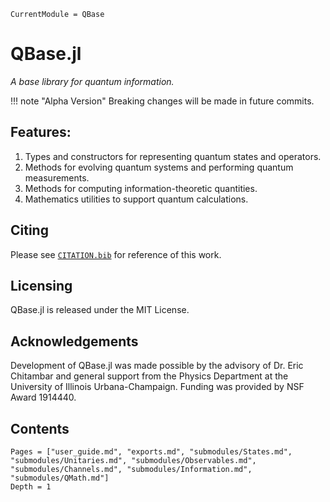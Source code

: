 ```@meta
CurrentModule = QBase
```

# QBase.jl

*A base library for quantum information.*

!!! note "Alpha Version"
    Breaking changes will be made in future commits.

## Features:
  1. Types and constructors for representing quantum states and operators.
  2. Methods for evolving quantum systems and performing quantum measurements.
  3. Methods for computing information-theoretic quantities.
  4. Mathematics utilities to support quantum calculations.

## Citing

Please see [`CITATION.bib`](https://github.com/ChitambarLab/QBase.jl/blob/master/CITATION.bib)
for reference of this work.

## Licensing

QBase.jl is released under the MIT License.

## Acknowledgements

Development of QBase.jl was made possible by the advisory of Dr. Eric Chitambar
and general support from the Physics Department at the University of Illinois
Urbana-Champaign. Funding was provided by NSF Award 1914440.

## Contents

```@contents
Pages = ["user_guide.md", "exports.md", "submodules/States.md", "submodules/Unitaries.md", "submodules/Observables.md", "submodules/Channels.md", "submodules/Information.md", "submodules/QMath.md"]
Depth = 1
```
